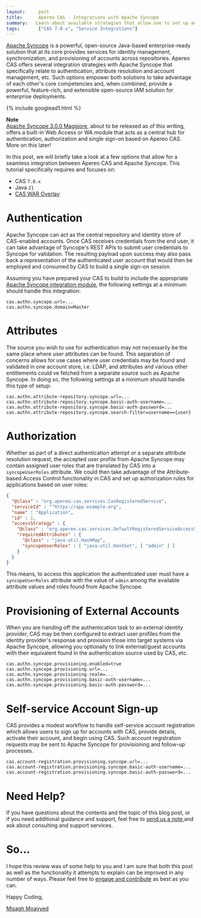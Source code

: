 ```yaml
---
layout:     post
title:      Apereo CAS - Integrations with Apache Syncope
summary:   Learn about available strategies that allow one to set up an integration between Apache Syncope and Apereo CAS.
tags:       ["CAS 7.0.x", "Service Integrations"]
---
```


[Apache Syncope](https://syncope.apache.org/) is a powerful, open-source Java-based enterprise-ready solution that at its core provides services for identity management, synchronization, and provisioning of accounts across repositories. Apereo CAS offers several integration strategies with Apache Syncope that specifically relate to authentication, attribute resolution and account management, etc. Such options empower both solutions to take advantage of each other's core competencies and, when combined, provide a powerful, feature-rich, and extensible open-source IAM solution for enterprise deployments.

{% include googlead1.html %}

<div class="alert alert-info">
  <strong>Note</strong><br/><a href="https://syncope.apache.org/docs/3.0/reference-guide.html">Apache Syncope 3.0.0 Maggiore</a>, about to be released as of this writing, offers a built-in Web Access or WA module that acts as a central hub for authentication, authorization and single sign-on based on Apereo CAS. More on this later!
</div>

In this post, we will briefly take a look at a few options that allow for a seamless integration between Apereo CAS and Apache Syncope. This tutorial specifically requires and focuses on:

- CAS `7.0.x`
- Java `21`
- [CAS WAR Overlay](https://github.com/apereo/cas-overlay-template)

# Authentication

Apache Syncope can act as the central repository and identity store of CAS-enabled accounts. Once CAS receives credentials from the end user, it can take advantage of Syncope's REST APIs to submit user credentials to Syncope for validation. The resulting payload upon success may also pass back a representation of the authenticated user account that would then be employed and consumed by CAS to build a single sign-on session.

Assuming you have prepared your CAS to build to include the appropriate [Apache Syncope integration module](https://apereo.github.io/cas/7.0.x/authentication/Syncope-Authentication.html), the following settings at a minimum should handle this integration:

```properties
cas.authn.syncope.url=...
cas.authn.syncope.domain=Master
```

# Attributes

The source you wish to use for authentication may not necessarily be the same place where user attributes can be found. This separation of concerns allows for use cases where user credentials may be found and validated in one account store, i.e. LDAP, and attributes and various other entitlements could ve fetched from a separate source such as Apache Syncope. In doing so, the following settings at a minimum should handle this type of setup:

```properties
cas.authn.attribute-repository.syncope.url=...
cas.authn.attribute-repository.syncope.basic-auth-username=...
cas.authn.attribute-repository.syncope.basic-auth-password=...
cas.authn.attribute-repository.syncope.search-filter=username=={user}
```

# Authorization

Whether as part of a direct authentication attempt or a separate attribute resolution request, the accepted user profile from Apache Syncope may contain assigned user roles that are translated by CAS into a `syncopeUserRoles` attribute. We could then take advantage of the Attribute-based Access Control functionality in CAS and set up authorization rules for applications based on user roles:

```json
{
  "@class" : "org.apereo.cas.services.CasRegisteredService",
  "serviceId" : "^https://app.example.org",
  "name" : "Application",
  "id" : 1,
  "accessStrategy" : {
    "@class" : "org.apereo.cas.services.DefaultRegisteredServiceAccessStrategy",
    "requiredAttributes" : {
      "@class" : "java.util.HashMap",
      "syncopeUserRoles" : [ "java.util.HashSet", [ "admin" ] ]
    }
  }
}
```

This means, to access this application the authenticated user must have a `syncopeUserRoles` attribute with the value of `admin` among the available attribute values and roles found from Apache Syncope.

# Provisioning of External Accounts

When you are handing off the authentication task to an external identity provider, CAS may be then configured to extract user profiles from the identity provider's response and provision those into target systems via Apache Syncope, allowing you optionally to link external/guest accounts with their equivalent found in the authentication source used by CAS, etc.

```properties
cas.authn.syncope.provisioning.enabled=true
cas.authn.syncope.provisioning.url=...
cas.authn.syncope.provisioning.realm=...
cas.authn.syncope.provisioning.basic-auth-username=...
cas.authn.syncope.provisioning.basic-auth-password=...
```

# Self-service Account Sign-up

CAS provides a modest workflow to handle self-service account registration which allows users to sign up for accounts with CAS, provide details, activate their account, and begin using CAS. Such account registration requests may be sent to Apache Syncope for provisioning and follow-up processes.

```properties
cas.account-registration.provisioning.syncope.url=...
cas.account-registration.provisioning.syncope.basic-auth-username=...
cas.account-registration.provisioning.syncope.basic-auth-password=...
```

# Need Help?

If you have questions about the contents and the topic of this blog post, or if you need additional guidance and support, feel free to [send us a note ](/#contact-section-header) and ask about consulting and support services.

# So...

I hope this review was of some help to you and I am sure that both this post as well as the functionality it attempts to explain can be improved in any number of ways. Please feel free to [engage and contribute][contribguide] as best as you can.

Happy Coding,

[Misagh Moayyed](https://fawnoos.com)

[profileselection]: https://apereo.github.io/cas/7.0.x/integration/Delegate-Authentication-ProfileSelection.html
[contribguide]: https://apereo.github.io/cas/developer/Contributor-Guidelines.html